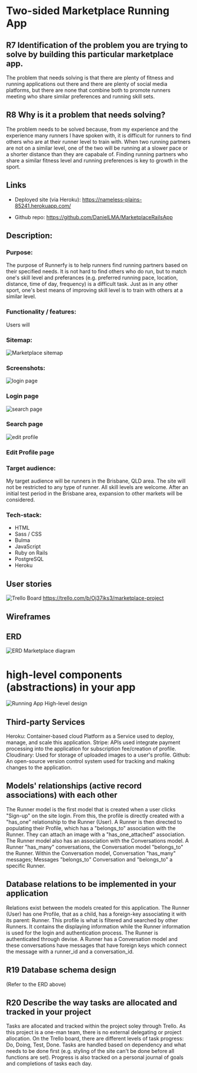# Two-sided Marketplace Running App

## R7 Identification of the problem you are trying to solve by building this particular marketplace app.

The problem that needs solving is that there are plenty of fitness and running applications out there and there are plenty of social media platforms, but there are none that combine both to promote runners meeting who share similar preferences and running skill sets. 

## R8	Why is it a problem that needs solving?

The problem needs to be solved because, from my experience and the experience many runners I have spoken with, it is difficult for runners to find others who are at their runner level to train with. When two running partners are not on a similar level, one of the two will be running at a slower pace or a shorter distance than they are capabale of. Finding running partners who share a similar fitness level and running preferences is key to growth in the sport. 

## Links
    
- Deployed site (via Heroku): https://nameless-plains-85241.herokuapp.com/

- Github repo: https://github.com/DanielLMA/MarketplaceRailsApp

## Description:

### Purpose:

The purpose of Runnerfy is to help runners find running partners based on their specified needs. It is not hard to find others who do run, but to match one's skill level and preferances (e.g. preferred running pace, location, distance, time of day, frequency) is a difficult task. Just as in any other sport, one's best means of improving skill level is to train with others at a similar level. 

### Functionality / features:

Users will 

### Sitemap:

![Marketplace sitemap](docs/runningapp_sitemap.jpg )

### Screenshots:

![login page](docs/login_page.png )
### Login page
![search page](docs/search_runners.png )
### Search page
![edit profile](docs/edit_screen.png )
### Edit Profile page

### Target audience:

My target audience will be runners in the Brisbane, QLD area. The site will not be restricted to any type of runner. All skill levels are welcome. After an initial test period in the Brisbane area, expansion to other markets will be considered. 

### Tech-stack:

- HTML
- Sass / CSS
- Bulma
- JavaScript
- Ruby on Rails
- PostgreSQL
- Heroku

## User stories 

![Trello Board](docs/user_stories.png )
https://trello.com/b/Oj37iks3/marketplace-project


## Wireframes



## ERD

![ERD Marketplace diagram](docs/ERD_Marketplace_App.jpg )

# high-level components (abstractions) in your app

![Running App High-level design](docs/highlevel_design.jpg )

## Third-party Services 

Heroku: Container-based cloud Platform as a Service used to deploy, manage, and scale this application. 
Stripe: APIs used integrate payment processing into the application for subscription fee/creation of profile. 
Cloudinary: Used for storage of uploaded images to a user's profile. 
Github:  An open-source version control system used for tracking and making changes to the application. 


##  Models' relationships (active record associations) with each other

The Runner model is the first model that is created when a user clicks "Sign-up" on the site login. From this, the profile is directly created with a "has_one" relationship to the Runner (User). A Runner is then directed to populating their Profile, which has a "belongs_to" association with the Runner. They can attach an image with a "has_one_attached" association. The Runner model also has an association with the Conversations model. A Runner "has_many" conversations, the Conversation model "belongs_to" the Runner. Within the Conversation model, Conversation "has_many" messages; Messages "belongs_to" Conversation and "belongs_to" a specific Runner. 

## Database relations to be implemented in your application

Relations exist between the models created for this application. The Runner (User) has one Profile, that as a child, has a foreign-key associating it with its parent: Runner. This profile is what is filtered and searched by other Runners. It contains the displaying information while the Runner information is used for the login and authentication process. The Runner is authenticated through devise. A Runner has a Conversation model and these conversations have messages that have foreign keys which connect the message with a runner_id and a conversation_id. 

## R19	Database schema design

(Refer to the ERD above)

## R20	Describe the way tasks are allocated and tracked in your project

Tasks are allocated and tracked within the project soley through Trello. As this project is a one-man team, there is no external delegating or project allocation. On the Trello board, there are different levels of task progress: Do, Doing, Test, Done. Tasks are handled based on dependency and what needs to be done first (e.g. styling of the site can't be done before all functions are set). Progress is also tracked on a personal journal of goals and completions of tasks each day. 


